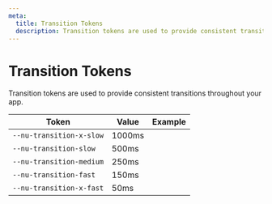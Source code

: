 ```yaml
---
meta:
  title: Transition Tokens
  description: Transition tokens are used to provide consistent transitions throughout your app.
---
```


# Transition Tokens

Transition tokens are used to provide consistent transitions throughout your app.

| Token                    | Value  | Example                                                                                       |
| ------------------------ | ------ | --------------------------------------------------------------------------------------------- |
| `--nu-transition-x-slow` | 1000ms | <div class="transition-demo" style="transition-duration: var(--nu-transition-x-slow);"></div> |
| `--nu-transition-slow`   | 500ms  | <div class="transition-demo" style="transition-duration: var(--nu-transition-slow);"></div>   |
| `--nu-transition-medium` | 250ms  | <div class="transition-demo" style="transition-duration: var(--nu-transition-medium);"></div> |
| `--nu-transition-fast`   | 150ms  | <div class="transition-demo" style="transition-duration: var(--nu-transition-fast);"></div>   |
| `--nu-transition-x-fast` | 50ms   | <div class="transition-demo" style="transition-duration: var(--nu-transition-x-fast);"></div> |
